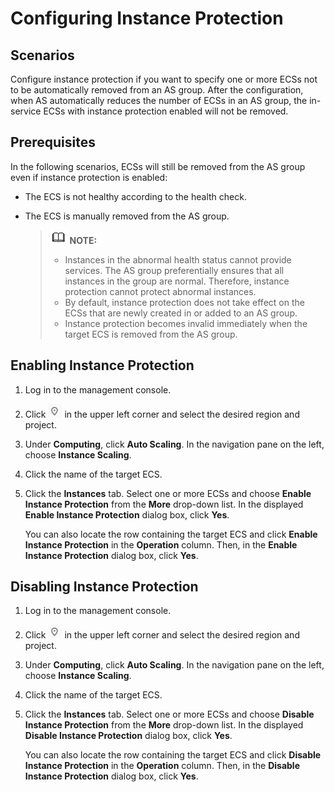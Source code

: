# Configuring Instance Protection<a name="EN-US_TOPIC_0076979345"></a>

## Scenarios<a name="section68401743312"></a>

Configure instance protection if you want to specify one or more ECSs not to be automatically removed from an AS group. After the configuration, when AS automatically reduces the number of ECSs in an AS group, the in-service ECSs with instance protection enabled will not be removed.

## Prerequisites<a name="section33767911104059"></a>

In the following scenarios, ECSs will still be removed from the AS group even if instance protection is enabled:

-   The ECS is not healthy according to the health check.
-   The ECS is manually removed from the AS group.

    >![](public_sys-resources/icon-note.gif) **NOTE:**   
    >-   Instances in the abnormal health status cannot provide services. The AS group preferentially ensures that all instances in the group are normal. Therefore, instance protection cannot protect abnormal instances.  
    >-   By default, instance protection does not take effect on the ECSs that are newly created in or added to an AS group.  
    >-   Instance protection becomes invalid immediately when the target ECS is removed from the AS group.  


## Enabling Instance Protection<a name="section35538053104144"></a>

1.  Log in to the management console.
2.  Click  ![](figures/icon-region.png)  in the upper left corner and select the desired region and project.
3.  Under  **Computing**, click  **Auto Scaling**. In the navigation pane on the left, choose  **Instance Scaling**.
4.  Click the name of the target ECS.
5.  Click the  **Instances**  tab. Select one or more ECSs and choose  **Enable Instance Protection**  from the  **More**  drop-down list. In the displayed  **Enable Instance Protection**  dialog box, click  **Yes**.

    You can also locate the row containing the target ECS and click  **Enable Instance Protection**  in the  **Operation**  column. Then, in the  **Enable Instance Protection**  dialog box, click  **Yes**.


## Disabling Instance Protection<a name="section42597752104218"></a>

1.  Log in to the management console.
2.  Click  ![](figures/icon-region.png)  in the upper left corner and select the desired region and project.
3.  Under  **Computing**, click  **Auto Scaling**. In the navigation pane on the left, choose  **Instance Scaling**.
4.  Click the name of the target ECS.
5.  Click the  **Instances**  tab. Select one or more ECSs and choose  **Disable Instance Protection**  from the  **More**  drop-down list. In the displayed  **Disable Instance Protection**  dialog box, click  **Yes**.

    You can also locate the row containing the target ECS and click  **Disable Instance Protection**  in the  **Operation**  column. Then, in the  **Disable Instance Protection**  dialog box, click  **Yes**.


